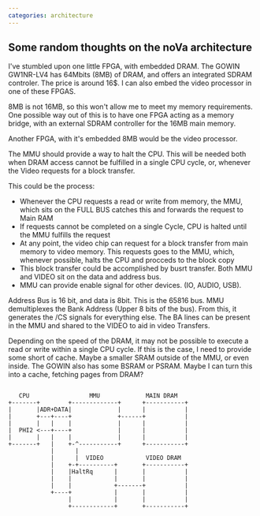 ```yaml
---
categories: architecture
---
```


## Some random thoughts on the noVa architecture

I've stumbled upon one little FPGA, with embedded DRAM. The GOWIN GW1NR-LV4 has 64Mbits (8MB) of DRAM, and offers an integrated SDRAM controler. The price is around 16$. I can also embed the video processor in one of these FPGAS.

8MB is not 16MB, so this won't allow me to meet my memory requirements. One possible way out of this is to have one FPGA acting as a memory bridge, with an external SDRAM controller for the 16MB main memory.

Another FPGA, with it's embedded 8MB would be the video processor. 

The MMU should provide a way to halt the CPU. This will be needed both when DRAM access cannot be fulfilled in a single CPU cycle, or, whenever the Video requests for a block transfer.

This could be the process:
- Whenever the CPU requests a read or write from memory, the MMU, which sits on the FULL BUS catches this and forwards the request to Main RAM
- If requests cannot be completed on a single Cycle, CPU is halted until the MMU fulfills the request
- At any point, the video chip can request for a block transfer from main memory to video memory. This requests goes to the MMU, which, whenever possible, halts the CPU and procceds to the block copy
- This block transfer could be accomplished by busrt transfer. Both MMU and VIDEO sit on the data and address bus. 
- MMU can provide enable signal for other devices. (IO, AUDIO, USB). 

Address Bus is 16 bit, and data is 8bit. This is the 65816 bus. MMU demultiplexes the Bank Address (Upper 8 bits of the bus). From this, it generates the /CS signals for everything else. The BA lines can be present in the MMU and shared to the VIDEO to aid in video Transfers.

Depending on the speed of the DRAM, it may not be possible to execute a read or write within a single CPU cycle. If this is the case, I need to provide some short of cache. Maybe a smaller SRAM outside of the MMU, or even inside. The GOWIN also has some BSRAM or PSRAM. Maybe I can turn this into a cache, fetching pages from DRAM?

```

   CPU                 MMU             MAIN DRAM
+-------+        +-------------+      +-----------+
|       |ADR+DATA|             |      |           |
|       +---+----+             +------+           |
|       |   |    |             |      |           |
|  PHI2 <---+----+             |      |           |
|       |   |    |             |      |           |
+-------+   |    +-^-----------+      +-----------+
            |      |
            |      |  VIDEO            VIDEO DRAM
            |    +-+----------+       +-----------+
            |    |HaltRq      |       |           |
            |    |            |       |           |
            |    |            +-------+           |
            +----+            |       |           |
                 |            |       |           |
                 +------------+       +-----------+
                 
```





